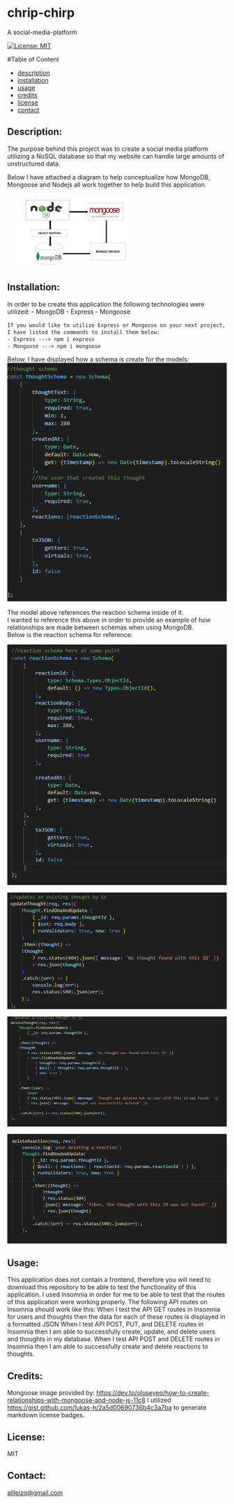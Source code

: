 # chrip-chirp
A social-media-platform

[![License: MIT](https://img.shields.io/badge/License-MIT-yellow.svg)](https://opensource.org/licenses/MIT)

  #Table of Content
  - [description](#Description)
  - [installation](#Installation)
  - [usage](#Usage)
  - [credits](#Credits)
  - [license](#License)
  - [contact](#Contact)

  ## Description:
  The purpose behind this project was to create a social media platform utilizing a NoSQL database so that my website can handle large amounts of unstructured data. 

 
  Below I have attached a diagram to help conceptualize how MongoDB, Mongoose and Nodejs all work together to help build this application. 

   ![alt text](./images/diagram.png)

  ## Installation:
  In order to be create this application the following technologies were utilized:
    - MongoDB 
    - Express 
    - Mongoose 

    If you would like to utilize Express or Mongoose on your next project, I have listed the commands to install them below: 
    - Express ---> npm i express
    - Mongoose ---> npm i mongoose

  Below, I have displayed how a schema is create for the models:
  ![alt text](./images/thought%20schema.png)

  The model above references the reaction schema inside of it.  
  I wanted to reference this above in order to provide an example of how relationships are made between schemas when using MongoDB.  
  Below is the reaction schema for reference:

  ![alt text](./images/reaction%20schema.png)


  ![alt text](./images/update%20thought.png)


  ![alt text](./images/delete%20thought.png )

 

  ![alt text](./images/delete%20reaction.png)



  ## Usage:
  This application does not contain a frontend, therefore you will need to download this repository to be able to test the functionality of this application. I used Insomnia in order for me to be able to test that the routes of this application were working properly.
  The following API routes on Insomnia should work like this: 
  When I test the API GET routes in Insomnia for users and thoughts then the data for each of these routes is displayed in a formatted JSON
  When I test API POST, PUT, and DELETE routes in Insomnia then I am able to successfully create, update, and delete users and thoughts in my database.
  When I test API POST and DELETE routes in Insomnia then I am able to successfully create and delete reactions to thoughts. 
 

  ## Credits:
  Mongoose image provided by: https://dev.to/oluseyeo/how-to-create-relationships-with-mongoose-and-node-js-11c8
  I utilized https://gist.github.com/lukas-h/2a5d00690736b4c3a7ba to generate markdown license badges.

 
  ## License:
  MIT 

  ## Contact:
  allleizq@gmail.com
